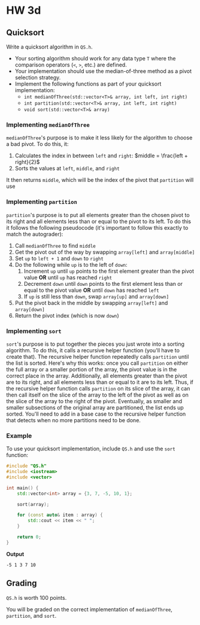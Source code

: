 # HW 3d

## Quicksort

Write a quicksort algorithm in `QS.h`.

- Your sorting algorithm should work for any data type `T` where the comparison operators (`<`, `>`, etc.) are defined.
- Your implementation should use the median-of-three method as a pivot selection strategy.
- Implement the following functions as part of your quicksort implementation:
  - `int medianOfThree(std::vector<T>& array, int left, int right)`
  - `int partition(std::vector<T>& array, int left, int right)`
  - `void sort(std::vector<T>& array)`

### Implementing `medianOfThree`

`medianOfThree`'s purpose is to make it less likely for the algorithm to choose
a bad pivot. To do this, it:

1. Calculates the index in between `left` and `right`:
   $middle = \frac{left + right}{2}$
2. Sorts the values at `left`, `middle`, and `right`

It then returns `middle`, which will be the index of the pivot that `partition`
will use

### Implementing `partition`

`partition`'s purpose is to put all elements greater than the chosen pivot to
its right and all elements less than or equal to the pivot to its left. To do
this it follows the following pseudocode (it's important to follow this exactly
to match the autograder):

1. Call `medianOfThree` to find `middle`
2. Get the pivot out of the way by swapping `array[left]` and `array[middle]`
3. Set `up` to `left + 1` and `down` to `right`
4. Do the following while `up` is to the left of `down`:
   1. Increment `up` until `up` points to the first element greater than the
      pivot value **OR** until `up` has reached `right`
   2. Decrement `down` until `down` points to the first element less than or
      equal to the pivot value **OR** until `down` has reached `left`
   3. If `up` is still less than `down`, swap `array[up]` and `array[down]`
5. Put the pivot back in the middle by swapping `array[left]` and `array[down]`
6. Return the pivot index (which is now `down`)

### Implementing `sort`

`sort`'s purpose is to put together the pieces you just wrote into a sorting
algorithm. To do this, it calls a recursive helper function (you'll have to
create that). The recursive helper function repeatedly calls `partition` until
the list is sorted. Here's why this works: once you call `partition` on either
the full array or a smaller portion of the array, the pivot value is in the
correct place in the array. Additionally, all elements greater than the pivot
are to its right, and all elements less than or equal to it are to its left.
Thus, if the recursive helper function calls `partition` on its slice of the
array, it can then call itself on the slice of the array to the left of the
pivot as well as on the slice of the array to the right of the pivot.
Eventually, as smaller and smaller subsections of the original array are
partitioned, the list ends up sorted. You'll need to add in a base case to the
recursive helper function that detects when no more partitions need to be done.

### Example

To use your quicksort implementation, include `QS.h` and use the `sort` function:

```cpp
#include "QS.h"
#include <iostream>
#include <vector>

int main() {
    std::vector<int> array = {3, 7, -5, 10, 1};

    sort(array);

    for (const auto& item : array) {
        std::cout << item << " ";
    }

    return 0;
}
```

**Output**
```
-5 1 3 7 10
```

## Grading

`QS.h` is worth 100 points.

You will be graded on the correct implementation of `medianOfThree`, `partition`, and `sort`.